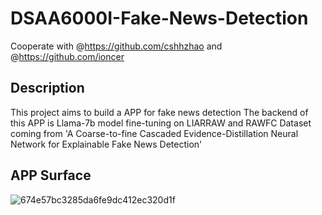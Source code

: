 # DSAA6000I-Fake-News-Detection

Cooperate with @https://github.com/cshhzhao and @https://github.com/ioncer


## Description
This project aims to build a APP for fake news detection
The backend of this APP is Llama-7b model fine-tuning on LIARRAW and RAWFC Dataset coming from 'A Coarse-to-fine Cascaded Evidence-Distillation Neural Network for Explainable Fake News Detection'

## APP Surface
![674e57bc3285da6fe9dc412ec320d1f](https://github.com/Kainan-Liu/DSAA6000I-Fake-News-Detection/assets/146005327/c446206a-b366-4c63-a5b4-b91f68307cde)

